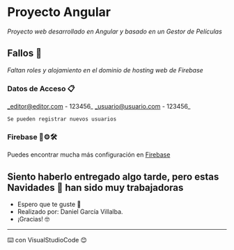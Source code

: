 # Proyecto Angular

_Proyecto web desarrollado en Angular y basado en un Gestor de Películas_

## Fallos 📌

_Faltan roles y alojamiento en el dominio de hosting web de Firebase_


### Datos de Acceso 📋

_editor@editor.com - 123456_
_usuario@usuario.com - 123456_

```
Se pueden registrar nuevos usuarios
```

### Firebase 🔧⚙️🛠️

Puedes encontrar mucha más configuración en [Firebase](https://console.firebase.google.com/u/0/project/app-peliculas-b40f2/overview?hl=es-419)



## Siento haberlo entregado algo tarde, pero estas Navidades 🎁 han sido muy trabajadoras

* Espero que te guste 📢
* Realizado por: Daniel García Villalba. 
* ¡Gracias! 🤓



---
⌨️ con VisualStudioCode 😊
